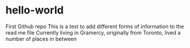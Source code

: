 # hello-world
First Github repo
This is a test to add different forms of information to the read me file
Currently living in Gramercy, originally from Toronto, lived a number of places in between 
